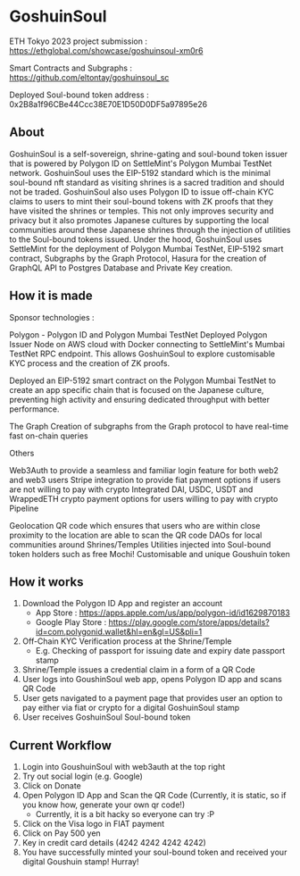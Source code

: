 # GoshuinSoul

ETH Tokyo 2023 project submission : https://ethglobal.com/showcase/goshuinsoul-xm0r6

Smart Contracts and Subgraphs : https://github.com/eltontay/goshuinsoul_sc

Deployed Soul-bound token address : 0x2B8a1f96CBe44Ccc38E70E1D50D0DF5a97895e26

## About

GoshuinSoul is a self-sovereign, shrine-gating and soul-bound token issuer that is powered by Polygon ID on SettleMint's Polygon Mumbai TestNet network. GoshuinSoul uses the EIP-5192 standard which is the minimal soul-bound nft standard as visiting shrines is a sacred tradition and should not be traded. GoshuinSoul also uses Polygon ID to issue off-chain KYC claims to users to mint their soul-bound tokens with ZK proofs that they have visited the shrines or temples. This not only improves security and privacy but it also promotes Japanese cultures by supporting the local communities around these Japanese shrines through the injection of utilities to the Soul-bound tokens issued. Under the hood, GoshuinSoul uses SettleMint for the deployment of Polygon Mumbai TestNet, EIP-5192 smart contract, Subgraphs by the Graph Protocol, Hasura for the creation of GraphQL API to Postgres Database and Private Key creation.

## How it is made

Sponsor technologies :

Polygon - Polygon ID and Polygon Mumbai TestNet
Deployed Polygon Issuer Node on AWS cloud with Docker connecting to SettleMint's Mumbai TestNet RPC endpoint. This allows GoshuinSoul to explore customisable KYC process and the creation of ZK proofs.

Deployed an EIP-5192 smart contract on the Polygon Mumbai TestNet to create an app specific chain that is focused on the Japanese culture, preventing high activity and ensuring dedicated throughput with better performance.

The Graph
Creation of subgraphs from the Graph protocol to have real-time fast on-chain queries

Others

Web3Auth to provide a seamless and familiar login feature for both web2 and web3 users
Stripe integration to provide fiat payment options if users are not willing to pay with crypto
Integrated DAI, USDC, USDT and WrappedETH crypto payment options for users willing to pay with crypto
Pipeline

Geolocation QR code which ensures that users who are within close proximity to the location are able to scan the QR code
DAOs for local communities around Shrines/Temples
Utilities injected into Soul-bound token holders such as free Mochi!
Customisable and unique Goushuin token

## How it works

1. Download the Polygon ID App and register an account
   - App Store : https://apps.apple.com/us/app/polygon-id/id1629870183
   - Google Play Store : https://play.google.com/store/apps/details?id=com.polygonid.wallet&hl=en&gl=US&pli=1
2. Off-Chain KYC Verification process at the Shrine/Temple
   - E.g. Checking of passport for issuing date and expiry date passport stamp
3. Shrine/Temple issues a credential claim in a form of a QR Code
4. User logs into GoushinSoul web app, opens Polygon ID app and scans QR Code
5. User gets navigated to a payment page that provides user an option to pay either via fiat or crypto for a digital GoshuinSoul stamp
6. User receives GoshuinSoul Soul-bound token

## Current Workflow

1. Login into GoushuinSoul with web3auth at the top right
2. Try out social login (e.g. Google)
3. Click on Donate
4. Open Polygon ID App and Scan the QR Code (Currently, it is static, so if you know how, generate your own qr code!)
   - Currently, it is a bit hacky so everyone can try :P
5. Click on the Visa logo in FIAT payment
6. Click on Pay 500 yen
7. Key in credit card details (4242 4242 4242 4242)
8. You have successfully minted your soul-bound token and received your digital Goushuin stamp! Hurray!
